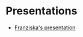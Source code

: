 # Presentations

- [Franziska's presentation](https://nordicesmhub.github.io/NEGI-Abisko-2019/topics/group-2/franzihe_intermediate_pres.slides.html)


